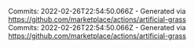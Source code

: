 Commits: 2022-02-26T22:54:50.066Z - Generated via https://github.com/marketplace/actions/artificial-grass
<br>
Commits: 2022-02-26T22:54:50.066Z - Generated via https://github.com/marketplace/actions/artificial-grass
<br>

